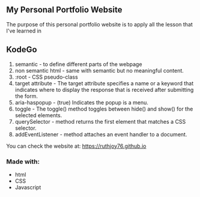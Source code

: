 ## My Personal Portfolio Website



The purpose of this personal portfolio website is to apply all the lesson that I've learned in 
## KodeGo

1. semantic - to define different parts of the webpage
2. non semantic html - same with semantic but no meaningful content.
3. :root - CSS pseudo-class
4. target attribute - The target attribute specifies a name or a keyword that indicates where to display the response that is received after submitting the form.
5. aria-haspopup - (true) Indicates the popup is a menu.
6. toggle -  The toggle() method toggles between hide() and show() for the selected elements. 
7. querySelector - method returns the first element that matches a CSS selector.
8. addEventListener - method attaches an event handler to a document.


You can check the website at: https://ruthjoy76.github.io

### Made with:

- html
- CSS
- Javascript







